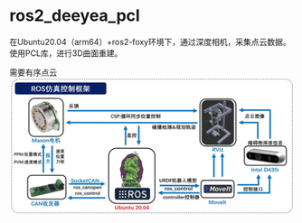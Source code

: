 # ros2_deeyea_pcl
在Ubuntu20.04（arm64）+ros2-foxy环境下，通过深度相机，采集点云数据。使用PCL库，进行3D曲面重建。

需要有序点云
![](https://github.com/hhz0328/ros_exoskeleton_maxon_simulation/blob/main/%E4%BB%BF%E7%9C%9F%E6%8E%A7%E5%88%B6%E6%A1%86%E6%9E%B6.jpg)
